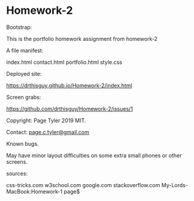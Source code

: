 # Homework-2
Bootstrap:

This is the portfolio homework assignment from homework-2

A file manifest:

index.html
contact.html
portfolio.html
style.css

Deployed site:

https://drthisguy.github.io/Homework-2/index.html

Screen grabs:

https://github.com/drthisguy/Homework-2/issues/1

Copyright:  Page Tyler 2019  MIT.

Contact:  page.c.tyler@gmail.com

Known bugs.
 
May have minor layout difficulties on some extra small phones or other screens.

sources:

css-tricks.com
w3school.com
google.com
stackoverflow.com
My-Lords-MacBook:Homework-1 page$ 


